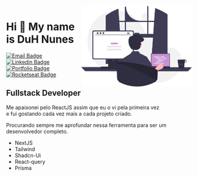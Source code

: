 <img align="right" src="img\undraw_programming.svg" width="300" />

# Hi 👋 My name is DuH Nunes

[![Email Badge](https://img.shields.io/badge/Gmail-D14836?style=for-the-badge&logo=gmail&logoColor=white)](mailto:duhnunes.dev@gmail.com)
[![Linkedin Badge](https://img.shields.io/badge/LinkedIn-0077B5?style=for-the-badge&logo=linkedin&logoColor=white)](https://www.linkedin.com/in/duhnunes/)
[![Portfolio Badge](https://img.shields.io/badge/Portfolio-c992d2?style=for-the-badge&logo=github&logoColor=white)](https://duhnunes.github.io)
[![Rocketseat Badge](https://img.shields.io/badge/Rocketseat-9956f6?style=for-the-badge&logo=github&logoColor=white)](https://app.rocketseat.com.br/me/duhnunes)

Fullstack Developer
-------------------

Me apaixonei pelo ReactJS assim que eu o vi pela primeira vez  
e fui gostando cada vez mais a cada projeto criado.

Procurando sempre me aprofundar nessa ferramenta para ser um desenvolvedor completo.

- NextJS
- Tailwind
- Shadcn-Ui
- React-query
- Prisma
